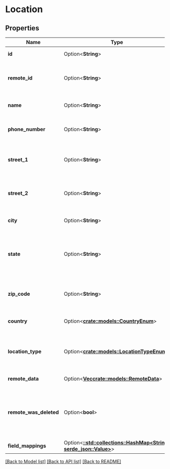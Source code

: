 # Location

## Properties

Name | Type | Description | Notes
------------ | ------------- | ------------- | -------------
**id** | Option<**String**> |  | [optional][readonly]
**remote_id** | Option<**String**> | The third-party API ID of the matching object. | [optional]
**name** | Option<**String**> | The location's name. | [optional]
**phone_number** | Option<**String**> | The location's phone number. | [optional]
**street_1** | Option<**String**> | Line 1 of the location's street address. | [optional]
**street_2** | Option<**String**> | Line 2 of the location's street address. | [optional]
**city** | Option<**String**> | The location's city. | [optional]
**state** | Option<**String**> | The location's state. Represents a region if outside of the US. | [optional]
**zip_code** | Option<**String**> | The location's zip code or postal code. | [optional]
**country** | Option<[**crate::models::CountryEnum**](CountryEnum.md)> | The location's country. | [optional]
**location_type** | Option<[**crate::models::LocationTypeEnum**](LocationTypeEnum.md)> | The location's type. Can be either WORK or HOME | [optional]
**remote_data** | Option<[**Vec<crate::models::RemoteData>**](RemoteData.md)> |  | [optional][readonly]
**remote_was_deleted** | Option<**bool**> | Indicates whether or not this object has been deleted by third party webhooks. | [optional][readonly]
**field_mappings** | Option<[**::std::collections::HashMap<String, serde_json::Value>**](serde_json::Value.md)> |  | [optional][readonly]

[[Back to Model list]](../README.md#documentation-for-models) [[Back to API list]](../README.md#documentation-for-api-endpoints) [[Back to README]](../README.md)


